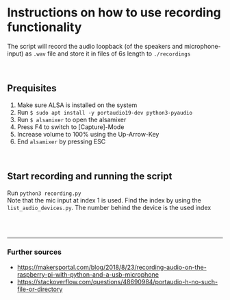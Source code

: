 # Instructions on how to use recording functionality

The script will record the audio loopback (of the speakers and microphone-input)  as `.wav` file and store it in files of 6s length to `./recordings`

<br>

## Prequisites

1. Make sure ALSA is installed on the system
2. Run `$ sudo apt install -y portaudio19-dev python3-pyaudio`
3. Run `$ alsamixer` to open the alsamixer
4. Press F4 to switch to [Capture]-Mode
5. Increase volume to 100% using the Up-Arrow-Key
6. End `alsamixer` by pressing ESC


<br>

## Start recording and running the script 

Run `python3 recording.py` <br>
Note that the mic input at index 1 is used.
Find the index by using the `list_audio_devices.py`. The number behind the device is the used index


<br>
<br> 

---


### Further sources

- https://makersportal.com/blog/2018/8/23/recording-audio-on-the-raspberry-pi-with-python-and-a-usb-microphone
- https://stackoverflow.com/questions/48690984/portaudio-h-no-such-file-or-directory

